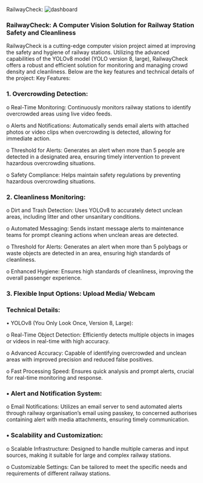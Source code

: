 RailwayCheck:
![dashboard](https://github.com/09KeshavMittal/project/assets/98329358/df4908ab-9ce4-4f5a-9425-29d266c62fd2)

<h3> RailwayCheck: A Computer Vision Solution for Railway Station Safety and Cleanliness </h3>
RailwayCheck is a cutting-edge computer vision project aimed at improving the safety and hygiene of railway stations. Utilizing the advanced capabilities of the YOLOv8 model (YOLO version 8, large), RailwayCheck offers a robust and efficient solution for monitoring and managing crowd density and cleanliness. Below are the key features and technical details of the project:
Key Features:

### 1.	Overcrowding Detection:

o	Real-Time Monitoring: Continuously monitors railway stations to identify overcrowded areas using live video feeds.

o	Alerts and Notifications: Automatically sends email alerts with attached photos or video clips when overcrowding is detected, allowing for immediate action.

o	Threshold for Alerts: Generates an alert when more than 5 people are detected in a designated area, ensuring timely intervention to prevent hazardous overcrowding situations.

o	Safety Compliance: Helps maintain safety regulations by preventing hazardous overcrowding situations.

### 2.	Cleanliness Monitoring:

o	Dirt and Trash Detection: Uses YOLOv8 to accurately detect unclean areas, including litter and other unsanitary conditions.

o	Automated Messaging: Sends instant message alerts to maintenance teams for prompt cleaning actions when unclean areas are detected.

o	Threshold for Alerts: Generates an alert when more than 5 polybags or waste objects are detected in an area, ensuring high standards of cleanliness.

o	Enhanced Hygiene: Ensures high standards of cleanliness, improving the overall passenger experience.

### 3.	Flexible Input Options: Upload Media/ Webcam

### Technical Details:

•	YOLOv8 (You Only Look Once, Version 8, Large):

o	Real-Time Object Detection: Efficiently detects multiple objects in images or videos in real-time with high accuracy.

o	Advanced Accuracy: Capable of identifying overcrowded and unclean areas with improved precision and reduced false positives.

o	Fast Processing Speed: Ensures quick analysis and prompt alerts, crucial for real-time monitoring and response.

### •	Alert and Notification System:

o	Email Notifications: Utilizes an email server to send automated alerts through railway organisation’s email using passkey, to concerned authorises containing alert with media attachments, ensuring timely communication.

### •	Scalability and Customization:

o	Scalable Infrastructure: Designed to handle multiple cameras and input sources, making it suitable for large and complex railway stations.

o	Customizable Settings: Can be tailored to meet the specific needs and requirements of different railway stations.


